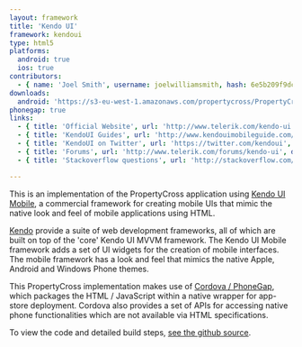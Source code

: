 ```yaml
---
layout: framework
title: 'Kendo UI'
framework: kendoui
type: html5
platforms:
  android: true
  ios: true
contributors:
  - { name: 'Joel Smith', username: joelwilliamsmith, hash: 6e5b209f9dced24655066d1128a13964 }
downloads:
  android: 'https://s3-eu-west-1.amazonaws.com/propertycross/PropertyCross-kendoui-e4be8c56f55bfa8a83914b6917adeb66d098609d.apk'
phonegap: true
links:
  - { title: 'Official Website', url: 'http://www.telerik.com/kendo-ui', description: 'The official website is a great place to get a feel for the framework and find great documentation, guides and release notes.' }
  - { title: 'KendoUI Guides', url: 'http://www.kendouimobileguide.com/', description: 'A website dedicated to providing guides for developers using KendoUI.' }
  - { title: 'KendoUI on Twitter', url: 'https://twitter.com/kendoui', description: 'The official Twitter account posts lots of useful information about future releases and framework features.' }
  - { title: 'Forums', url: 'http://www.telerik.com/forums/kendo-ui', description: 'The forums are active and frequented by KendoUI experts who post useful information and answer questions.' }
  - { title: 'Stackoverflow questions', url: 'http://stackoverflow.com/questions/tagged/kendo-ui', description: 'A variety of questions and answers relating to the framework on Stackoverflow.' }

---
```


This is an implementation of the PropertyCross application using [Kendo UI Mobile](http://www.kendoui.com/), a commercial framework for creating mobile UIs that mimic the native look and feel of mobile applications using HTML.

[Kendo](http://www.kendoui.com/) provide a suite of web development frameworks, all of which are built on top of the 'core' Kendo UI MVVM framework. The Kendo UI Mobile framework adds a set of UI widgets for the creation of mobile interfaces. The mobile framework has a look and feel that mimics the native Apple, Android and Windows Phone themes.

This PropertyCross implementation makes use of [Cordova / PhoneGap](http://phonegap.com/), which packages the HTML / JavaScript within a native wrapper for app-store deployment. Cordova also provides a set of APIs for accessing native phone functionalities which are not available via HTML specifications.


To view the code and detailed build steps, <a href='{{ site.githuburl }}/tree/master/kendoui'>see the github source</a>.
